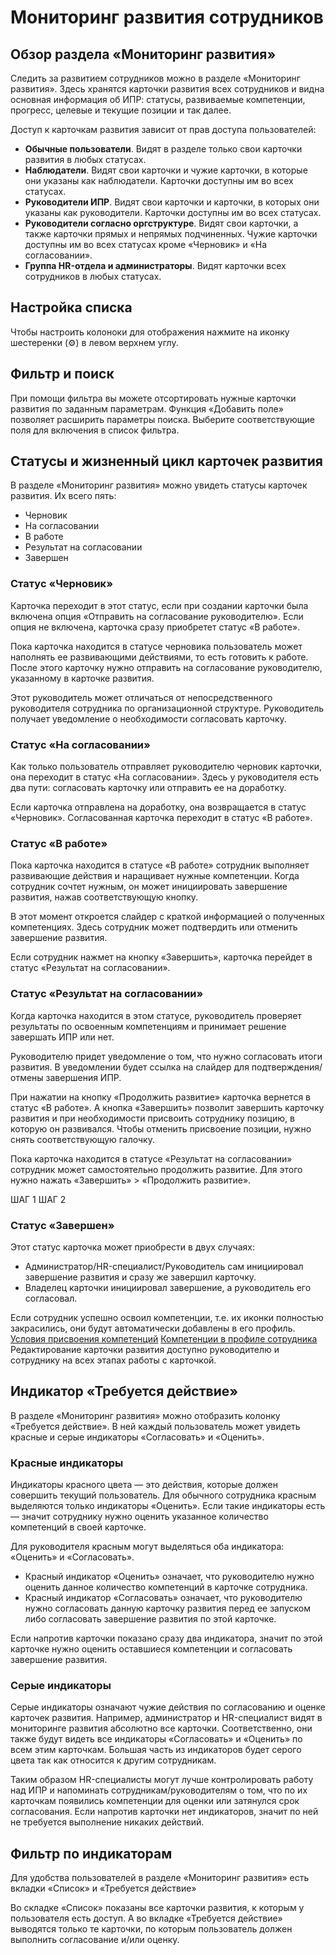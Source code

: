# Мониторинг развития сотрудников

## Обзор раздела «Мониторинг развития»
Следить за развитием сотрудников можно в разделе «Мониторинг развития». Здесь хранятся карточки развития всех сотрудников и видна основная информация об ИПР: статусы, развиваемые компетенции, прогресс, целевые и текущие позиции и так далее.

Доступ к карточкам развития зависит от прав доступа пользователей:
- **Обычные пользователи**. Видят в разделе только свои карточки развития в любых статусах.
- **Наблюдатели**. Видят свои карточки и чужие карточки, в которые они указаны как наблюдатели. Карточки доступны им во всех статусах.
- **Руководители ИПР**. Видят свои карточки и карточки, в которых они указаны как руководители. Карточки доступны им во всех статусах.
- **Руководители согласно оргструктуре**. Видят свои карточки, а также карточки прямых и непрямых подчиненных. Чужие карточки доступны им во всех статусах кроме «Черновик» и «На согласовании».
- **Группа HR-отдела и администраторы**. Видят карточки всех сотрудников в любых статусах.

## Настройка списка
Чтобы настроить колоноки для отображения нажмите на иконку шестеренки (⚙️) в левом верхнем углу.

## Фильтр и поиск
При помощи фильтра вы можете отсортировать нужные карточки развития по заданным параметрам. Функция «Добавить поле» позволяет расширить параметры поиска. Выберите соответствующие поля для включения в список фильтра.

## Статусы и жизненный цикл карточек развития
В разделе «Мониторинг развития» можно увидеть статусы карточек развития. Их всего пять:
- Черновик
- На согласовании
- В работе
- Результат на согласовании
- Завершен

### Статус «Черновик»
Карточка переходит в этот статус, если при создании карточки была включена опция «Отправить на согласование руководителю». Если опция не включена, карточка сразу приобретет статус «В работе».

Пока карточка находится в статусе черновика пользователь может наполнять ее развивающими действиями, то есть готовить к работе. После этого карточку нужно отправить на согласование руководителю, указанному в карточке развития.

Этот руководитель может отличаться от непосредственного руководителя сотрудника по организационной структуре. Руководитель получает уведомление о необходимости согласовать карточку.

### Статус «На согласовании»
Как только пользователь отправляет руководителю черновик карточки, она переходит в статус «На согласовании». Здесь у руководителя есть два пути: согласовать карточку или отправить ее на доработку.

Если карточка отправлена на доработку, она возвращается в статус «Черновик». Согласованная карточка переходит в статус «В работе».

### Статус «В работе»
Пока карточка находится в статусе «В работе» сотрудник выполняет развивающие действия и наращивает нужные компетенции. Когда сотрудник сочтет нужным, он может инициировать завершение развития, нажав соответствующую кнопку.

В этот момент откроется слайдер с краткой информацией о полученных компетенциях. Здесь сотрудник может подтвердить или отменить завершение развития.

Если сотрудник нажмет на кнопку «Завершить», карточка перейдет в статус «Результат на согласовании».

### Статус «Результат на согласовании»
Когда карточка находится в этом статусе, руководитель проверяет результаты по освоенным компетенциям и принимает решение завершать ИПР или нет.

Руководителю придет уведомление о том, что нужно согласовать итоги развития. В уведомлении будет ссылка на слайдер для подтверждения/отмены завершения ИПР.

При нажатии на кнопку «Продолжить развитие» карточка вернется в статус «В работе». А кнопка «Завершить» позволит завершить карточку развития и при необходимости присвоить сотруднику позицию, в которую он развивался. Чтобы отменить присвоение позиции, нужно снять соответствующую галочку.

Пока карточка находится в статусе «Результат на согласовании» сотрудник может самостоятельно продолжить развитие. Для этого нужно нажать «Завершить» > «Продолжить развитие».

ШАГ 1
ШАГ 2

### Статус «Завершен»
Этот статус карточка может приобрести в двух случаях:
- Администратор/HR-специалист/Руководитель сам инициировал завершение развития и сразу же завершил карточку.
- Владелец карточки инициировал завершение, а руководитель его согласовал.

Если сотрудник успешно освоил компетенции, т.е. их иконки полностью закрасились, они будут автоматически добавлены в его профиль.
[Условия присвоения компетенций](competency_assignment.md)
[Компетенции в профиле сотрудника](TODO)
Редактирование карточки развития доступно руководителю и сотруднику на всех этапах работы с карточкой.

## Индикатор «Требуется действие»
В разделе «Мониторинг развития» можно отобразить колонку «Требуется действие». В ней каждый пользователь может увидеть красные и серые индикаторы «Согласовать» и «Оценить».

### Красные индикаторы
Индикаторы красного цвета — это действия, которые должен совершить текущий пользователь.
Для обычного сотрудника красным выделяются только индикаторы «Оценить». Если такие индикаторы есть — значит сотруднику нужно оценить указанное количество компетенций в своей карточке.

Для руководителя красным могут выделяться оба индикатора: «Оценить» и «Согласовать».
- Красный индикатор «Оценить» означает, что руководителю нужно оценить данное количество компетенций в карточке сотрудника.
- Красный индикатор «Согласовать» означает, что руководителю нужно согласовать данную карточку развития перед ее запуском либо согласовать завершение развития по этой карточке.

Если напротив карточки показано сразу два индикатора, значит по этой карточке нужно оценить оставшиеся компетенции и согласовать завершение развития.

### Серые индикаторы
Серые индикаторы означают чужие действия по согласованию и оценке карточек развития. Например, администратор и HR-специалист видят в мониторинге развития абсолютно все карточки. Соответственно, они также будут видеть все индикаторы «Согласовать» и «Оценить» по всем этим карточкам. Большая часть из индикаторов будет серого цвета так как относится к другим сотрудникам.

Таким образом HR-специалисты могут лучше контролировать работу над ИПР и напоминать сотрудникам/руководителям о том, что по их карточкам появились компетенции для оценки или затянулся срок согласования.
Если напротив карточки нет индикаторов, значит по ней не требуется выполнение никаких действий.

## Фильтр по индикаторам
Для удобства пользователей в разделе «Мониторинг развития» есть вкладки «Список» и «Требуется действие»

Во складке «Список» показаны все карточки развития, к которым у пользователя есть доступ. А во вкладке «Требуется действие» выводятся только те карточки, по которым пользователь должен выполнить согласование и/или оценку. 